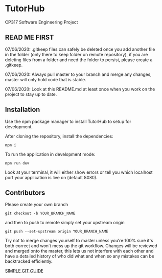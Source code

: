 # TutorHub

CP317 Software Engineering Project

## READ ME FIRST

07/06/2020: .gitkeep files can safely be deleted once you add another file in the folder (only there to keep folder on remote repository), if you are deleting files from a folder and need the folder to persist, please create a .gitkeep.

07/06/2020: Always pull master to your branch and merge any changes, master will only hold code that is stable.

07/06/2020: Look at this README.md at least once when you work on the project to stay up to date.

## Installation

Use the npm package manager to install TutorHub to setup for development.

After cloning the repository, install the dependencies:

```
npm i
```

To run the application in development mode:

```
npm run dev
```

Look at your terminal, it will either show errors or tell you which localhost port your application is live on (default 8080).

## Contributors

Please create your own branch

```
git checkout -b YOUR_BRANCH_NAME
```

and then to push to remote simply set your upstream origin

```
git push --set-upstream origin YOUR_BRANCH_NAME
```

Try not to merge changes yourself to master unless you're 100% sure it's both correct and won't mess up the git workflow. Changes will be reviewed and merged onto the master, this lets us not interfere with each other and have a detailed history of who did what and when so any mistakes can be backtracked efficiently.

[SIMPLE GIT GUIDE](https://rogerdudler.github.io/git-guide/)
